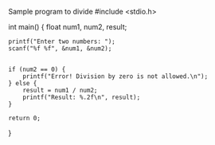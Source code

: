 Sample program to divide 
#include <stdio.h>

int main() {
    float num1, num2, result;

 
    printf("Enter two numbers: ");
    scanf("%f %f", &num1, &num2);


    if (num2 == 0) {
        printf("Error! Division by zero is not allowed.\n");
    } else {
        result = num1 / num2;
        printf("Result: %.2f\n", result);
    }

    return 0;
}
